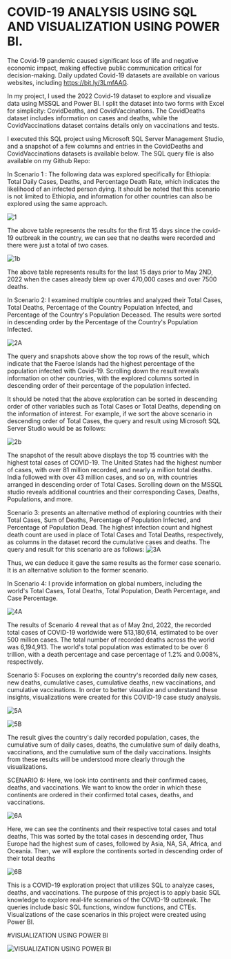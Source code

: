 

# COVID-19 ANALYSIS USING SQL AND VISUALIZATION USING POWER BI.

The Covid-19 pandemic caused significant loss of life and negative economic impact, making effective public communication critical for decision-making. Daily updated Covid-19 datasets are available on various websites, including https://bit.ly/3LmfAAG.

In my project, I used the 2022 Covid-19 dataset to explore and visualize data using MSSQL and Power BI. I split the dataset into two forms with Excel for simplicity: CovidDeaths, and CovidVaccinations. The CovidDeaths dataset includes information on cases and deaths, while the CovidVaccinations dataset contains details only on vaccinations and tests.


I executed this SQL project using Microsoft SQL Server Management Studio, and a snapshot of a few columns and entries in the CovidDeaths and CovidVaccinations datasets is available below. The SQL query file is also available on my Github Repo:


In Scenario 1 : The following data was explored specifically for Ethiopia: Total Daily Cases, Deaths, and Percentage Death Rate, which indicates the likelihood of an infected person dying. It should be noted that this scenario is not limited to Ethiopia, and information for other countries can also be explored using the same approach.

![1](https://user-images.githubusercontent.com/131899006/234667653-ab0959aa-54cc-4ef5-8833-162dc452e6f6.png)

The above table represents the results for the first 15 days since the covid-19 outbreak in the country, we can see that no deaths were recorded and there were just a total of two cases.

![1b](https://user-images.githubusercontent.com/131899006/234668279-880fa5a5-9e06-4b35-b1bb-91e2101873fd.png)


The above table represents results for the last 15 days prior to May 2ND, 2022 when the cases already blew up over 470,000 cases and over 7500 deaths.



In Scenario 2: I examined multiple countries and analyzed their Total Cases, Total Deaths, Percentage of the Country Population Infected, and Percentage of the Country's Population Deceased. The results were sorted in descending order by the Percentage of the Country's Population Infected.

![2A](https://user-images.githubusercontent.com/131899006/234668410-ef79f429-3fbf-4d63-b156-bbfefd5987b7.png)


The query and snapshots above show the top rows of the result, which indicate that the Faeroe Islands had the highest percentage of the population infected with Covid-19. Scrolling down the result reveals information on other countries, with the explored columns sorted in descending order of their percentage of the population infected.

It should be noted that the above exploration can be sorted in descending order of other variables such as Total Cases or Total Deaths, depending on the information of interest. For example, if we sort the above scenario in descending order of Total Cases, the query and result using Microsoft SQL Server Studio would be as follows:

![2b](https://user-images.githubusercontent.com/131899006/234668591-403f46b4-8617-4b8b-84a9-ef27ec30b071.png)



The snapshot of the result above displays the top 15 countries with the highest total cases of COVID-19. The United States had the highest number of cases, with over 81 million recorded, and nearly a million total deaths. India followed with over 43 million cases, and so on, with countries arranged in descending order of Total Cases. Scrolling down on the MSSQL studio reveals additional countries and their corresponding Cases, Deaths, Populations, and more.

Scenario 3: presents an alternative method of exploring countries with their Total Cases, Sum of Deaths, Percentage of Population Infected, and Percentage of Population Dead. The highest infection count and highest death count are used in place of Total Cases and Total Deaths, respectively, as columns in the dataset record the cumulative cases and deaths. The query and result for this scenario are as follows:
![3A](https://user-images.githubusercontent.com/131899006/234668905-8a4f1ef8-5ddf-4710-88a2-530338762b02.png)


Thus, we can deduce it gave the same results as the former case scenario. It is an alternative solution to the former scenario.

In Scenario 4: I provide information on global numbers, including the world's Total Cases, Total Deaths, Total Population, Death Percentage, and Case Percentage.

![4A](https://user-images.githubusercontent.com/131899006/234669049-1614f78a-cd83-4e73-ba0a-38802432343c.png)


The results of Scenario 4 reveal that as of May 2nd, 2022, the recorded total cases of COVID-19 worldwide were 513,180,614, estimated to be over 500 million cases. The total number of recorded deaths across the world was 6,194,913. The world's total population was estimated to be over 6 trillion, with a death percentage and case percentage of 1.2% and 0.008%, respectively.

Scenario 5: Focuses on exploring the country's recorded daily new cases, new deaths, cumulative cases, cumulative deaths, new vaccinations, and cumulative vaccinations. In order to better visualize and understand these insights, visualizations were created for this COVID-19 case study analysis.

![5A](https://user-images.githubusercontent.com/131899006/234669083-78b6fa69-f3d3-4a7f-aee9-a9d8937aae2e.png)

![5B](https://user-images.githubusercontent.com/131899006/234669146-282c2241-9152-4b1f-8094-4c59cbfd2b77.png)

The result gives the country's daily recorded population, cases, the cumulative sum of daily cases, deaths, the cumulative sum of daily deaths, vaccinations, and the cumulative sum of the daily vaccinations. Insights from these results will be understood more clearly through the visualizations.

SCENARIO 6:
Here, we look into continents and their confirmed cases, deaths, and vaccinations. We want to know the order in which these continents are ordered in their confirmed total cases, deaths, and vaccinations.

![6A](https://user-images.githubusercontent.com/131899006/234669239-ff64ca95-57ce-4c02-8c8d-ba3f0f202580.png)

Here, we can see the continents and their respective total cases and total deaths, This was sorted by the total cases in descending order, Thus Europe had the highest sum of cases, followed by Asia, NA, SA, Africa, and Oceania.
Then, we will explore the continents sorted in descending order of their total deaths

![6B](https://user-images.githubusercontent.com/131899006/234669264-72f38491-fb8d-4106-9a8f-6da279fd6e95.png)

This is a COVID-19 exploration project that utilizes SQL to analyze cases, deaths, and vaccinations. The purpose of this project is to apply basic SQL knowledge to explore real-life scenarios of the COVID-19 outbreak. The queries include basic SQL functions, window functions, and CTEs. Visualizations of the case scenarios in this project were created using Power BI.

#VISUALIZATION USING POWER BI 

![VISUALIZATION USING POWER BI ](https://user-images.githubusercontent.com/131899006/234670447-4426a1bc-60fa-4f0d-8757-41cdf14e3773.png)


